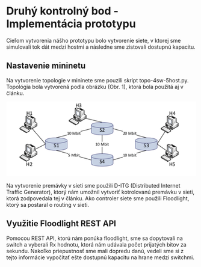 # Druhý kontrolný bod - Implementácia prototypu

Cieľom vytvorenia nášho prototypu bolo vytvorenie siete, v ktorej sme simulovali tok dát medzi hostmi a následne sme zistovali dostupnú kapacitu. 

## Nastavenie mininetu
Na vytvorenie topologie v mininete sme pouzili skript topo-4sw-5host.py. Topológia bola vytvorená podla obrázku (Obr. 1), ktorá bola použitá aj
v článku.

![topo](https://github.com/aks-2017/semestralne-zadania-semestralne-zadanie-xjasanj-xslizikm/blob/master/docs/topo.png)

Na vytvorenie premávky v sieti sme použili D-ITG (Distributed Internet Traffic Generator), ktorý nám umožnil vytvoriť kotrolovanú premávku v sieti,
ktorá zodpovedala tej v článku. Ako controler siete sme použili Floodlight, ktorý sa postaral o routing v sieti.

## Využitie Floodlight REST API

Pomocou REST API, ktorú nám ponúka floodlight, sme sa dopytovali na switch a vyberali Rx hodnotu, ktorá nám udávala počet prijatých bitov za sekundu.
Nakoľko priepustnosť sme mali dopredu danú, vedeli sme si z tejto informácie vypočítať ešte dostupnú kapacitu na hrane medzi switchmi.
